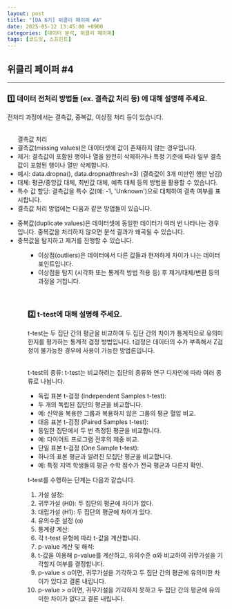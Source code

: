 ```yaml
---
layout: post
title: "[DA 6기] 위클리 페이퍼 #4"
date: 2025-05-12 13:45:00 +0900
categories: [데이터 분석, 위클리 페이퍼]
tags: [코드잇, 스프린트]
---
```


<style>
    .initial-content, .search-content{
        padding-left: 40px;
        padding-right: 40px;
    }

</style>

<h2>위클리 페이퍼 #4</h2>

---

<h3>1️⃣ 데이터 전처리 방법들 (ex. 결측값 처리 등) 에 대해 설명해 주세요.</h3>

<p>
전처리 과정에서는 결측값, 중복값, 이상점 처리 등이 있습니다.<br><br>

<ul>결측값 처리
    <li>결측값(missing values)은 데이터셋에 값이 존재하지 않는 경우입니다.
        <li>제거: 결측값이 포함된 행이나 열을 완전히 삭제하거나 특정 기준에 따라 일부 결측값이 포함된 행이나 열만 삭제합니다.
            <li>예시: data.dropna(), data.dropna(thresh=3) (결측값이 3개 미만인 행만 남김)</li>
        </li>
        <li>대체: 평균/중앙값 대체, 최빈값 대체, 예측 대체 등의 방법을 활용할 수 있습니다.
        </li>
        <li>특수 값 할당: 결측값을 특수 값(예: -1, 'Unknown')으로 대체하여 결측 여부를 표시합니다.
        </li>
    </li>
    <li>결측값 처리 방법에는 다음과 같은 방법들이 있습니다.</li>
</ul>
<ul>
    <li>중복값(duplicate values)은 데이터셋에 동일한 데이터가 여러 번 나타나는 경우입니다. 중복값을 처리하지 않으면 분석 결과가 왜곡될 수 있습니다.</li>
    <li>중복값을 탐지하고 제거를 진행할 수 있습니다.</li>
<ul>
<ul>
    <li>이상점(outliers)은 데이터에서 다른 값들과 현저하게 차이가 나는 데이터 포인트입니다.</li>
    <li>이상점을 탐지 (시각화 또는 통계적 방법 적용 등) 후 제거/대체/변환 등의 과정을 거칩니다.</li>
</ul>
</p>

<br>

<h3>2️⃣ t-test에 대해 설명해 주세요.</h3>

<p>
t-test는 두 집단 간의 평균을 비교하여 두 집단 간의 차이가 통계적으로 유의미한지를 평가하는 통계적 검정 방법입니다. t검정은 데이터의 수가 부족해서 Z검정이 불가능한 경우에 사용이 가능한 방법론입니다.<br><br>

t-test의 종류: t-test는 비교하려는 집단의 종류와 연구 디자인에 따라 여러 종류로 나뉩니다.<br>
<ul>
    <li>독립 표본 t-검정 (Independent Samples t-test):
        <li>두 개의 독립된 집단의 평균을 비교합니다.</li>
        <li>예: 신약을 복용한 그룹과 복용하지 않은 그룹의 평균 혈압 비교.</li>
    </li>
    <li>대응 표본 t-검정 (Paired Samples t-test):
        <li>동일한 집단에서 두 번 측정된 평균을 비교합니다.</li>
        <li>예: 다이어트 프로그램 전후의 체중 비교.</li>
    </li>
    <li>단일 표본 t-검정 (One Sample t-test):
        <li>하나의 표본 평균과 알려진 모집단 평균을 비교합니다.</li>
        <li>예: 특정 지역 학생들의 평균 수학 점수가 전국 평균과 다른지 확인.</li>
    </li>        
</ul>

t-test를 수행하는 단계는 다음과 같습니다.<br>
<ol>
    <li>가설 설정:
        <li>귀무가설 (H0): 두 집단의 평균에 차이가 없다.</li>
        <li>대립가설 (H1): 두 집단의 평균에 차이가 있다.</li>
    </li>
    <li>유의수준 설정 (α)
    </li>
    <li>통계량 계산:
        <li>각 t-test 유형에 따라 t-값을 계산합니다.</li>
    </li>   
    <li>p-value 계산 및 해석:
        <li>t-값을 이용해 p-value를 계산하고, 유의수준 α와 비교하여 귀무가설을 기각할지 여부를 결정합니다.</li>
        <li>p-value ≤ α이면, 귀무가설을 기각하고 두 집단 간의 평균에 유의미한 차이가 있다고 결론 내립니다.</li>
        <li>p-value > α이면, 귀무가설을 기각하지 못하고 두 집단 간의 평균에 유의미한 차이가 없다고 결론 내립니다.</li>
    </li>            
</ol>

</p>
